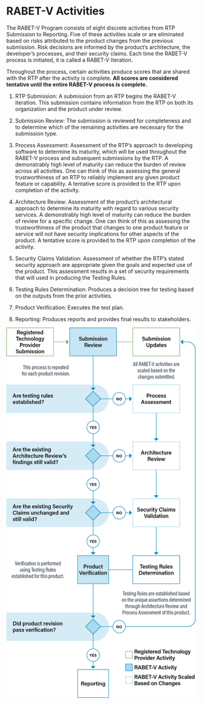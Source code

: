 # RABET-V Activities

The RABET-V Program consists of eight discrete activities from RTP Submission to Reporting. Five of these activities scale or are eliminated based on risks attributed to the product changes from the previous submission. Risk decisions are informed by the product’s architecture, the developer’s processes, and their security claims. Each time the RABET-V process is initiated, it is called a RABET-V Iteration.

Throughout the process, certain activities produce scores that are shared with the RTP after the activity is complete. **All scores are considered tentative until the entire RABET-V process is complete.**

1.  RTP Submission: A submission from an RTP begins the RABET-V iteration. This submission contains information from the RTP on both its organization and the product under review.

1.  Submission Review: The submission is reviewed for completeness and to determine which of the remaining activities are necessary for the submission type.

1.  Process Assessment: Assessment of the RTP’s approach to developing software to determine its maturity, which will be used throughout the RABET-V process and subsequent submissions by the RTP. A demonstrably high level of maturity can reduce the burden of review across all activities. One can think of this as assessing the general trustworthiness of an RTP to reliably implement any given product feature or capability. A tentative score is provided to the RTP upon completion of the activity.

1.  Architecture Review: Assessment of the product’s architectural approach to determine its maturity with regard to various security services. A demonstrably high level of maturity can reduce the burden of review for a specific change. One can think of this as assessing the trustworthiness of the product that changes to one product feature or service will not have security implications for other aspects of the product. A tentative score is provided to the RTP upon completion of the activity.

1.  Security Claims Validation: Assessment of whether the RTP’s stated security approach are appropriate given the goals and expected use of the product. This assessment results in a set of security requirements that will used in producing the Testing Rules.

1.  Testing Rules Determination: Produces a decision tree for testing based on the outputs from the prior activities.

1.  Product Verification: Executes the test plan.

1.  Reporting: Produces reports and provides final results to stakeholders.

![A flow diagram of the RABET-V Workflow](media/RABET-V-Election-Verification-Process-Diagram-v21.11.png)
